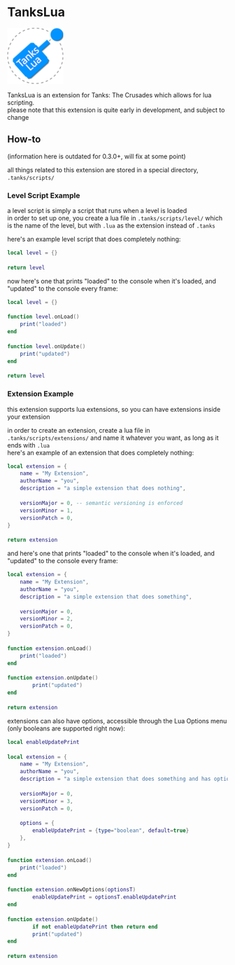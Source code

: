# TanksLua
![TanksLua Logo](tankslualogo_128x128.png)

TanksLua is an extension for Tanks: The Crusades which allows for lua scripting.\
please note that this extension is quite early in development, and subject to change

## How-to
(information here is outdated for 0.3.0+, will fix at some point)

all things related to this extension are stored in a special directory, `.tanks/scripts/`
### Level Script Example
a level script is simply a script that runs when a level is loaded\
in order to set up one, you create a lua file in `.tanks/scripts/level/` which is the name of the level, but with `.lua` as the extension instead of `.tanks`

here's an example level script that does completely nothing:
```lua
local level = {}

return level
```

now here's one that prints "loaded" to the console when it's loaded, and "updated" to the console every frame:
```lua
local level = {}

function level.onLoad()
    print("loaded")
end

function level.onUpdate()
    print("updated")
end

return level
```

### Extension Example
this extension supports lua extensions, so you can have extensions inside your extension

in order to create an extension, create a lua file in `.tanks/scripts/extensions/` and name it whatever you want, as long as it ends with `.lua`\
here's an example of an extension that does completely nothing:

```lua
local extension = {
    name = "My Extension",
    authorName = "you",
    description = "a simple extension that does nothing",

    versionMajor = 0, -- semantic versioning is enforced
    versionMinor = 1,
    versionPatch = 0,
}

return extension
```

and here's one that prints "loaded" to the console when it's loaded, and "updated" to the console every frame:
```lua
local extension = {
    name = "My Extension",
    authorName = "you",
    description = "a simple extension that does something",

    versionMajor = 0,
    versionMinor = 2,
    versionPatch = 0,
}

function extension.onLoad()
    print("loaded")
end

function extension.onUpdate()
        print("updated")
end

return extension
```

extensions can also have options, accessible through the Lua Options menu (only booleans are supported right now):
```lua
local enableUpdatePrint

local extension = {
    name = "My Extension",
    authorName = "you",
    description = "a simple extension that does something and has options",

    versionMajor = 0,
    versionMinor = 3,
    versionPatch = 0,
    
    options = {
        enableUpdatePrint = {type="boolean", default=true}
    },
}

function extension.onLoad() 
    print("loaded")
end

function extension.onNewOptions(optionsT)
        enableUpdatePrint = optionsT.enableUpdatePrint
end

function extension.onUpdate()
        if not enableUpdatePrint then return end
        print("updated")
end

return extension
```
